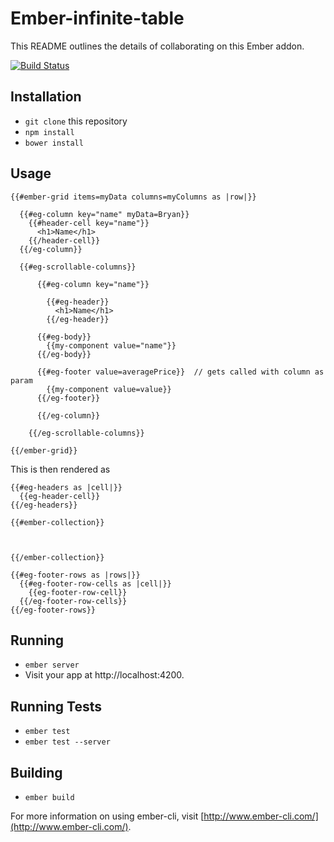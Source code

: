 # Ember-infinite-table

This README outlines the details of collaborating on this Ember addon.

[![Build Status](https://travis-ci.org/BryanCrotaz/ember-grid.svg?branch=master)](https://travis-ci.org/BryanCrotaz/ember-grid)

## Installation

* `git clone` this repository
* `npm install`
* `bower install`

## Usage

```
{{#ember-grid items=myData columns=myColumns as |row|}}

  {{#eg-column key="name" myData=Bryan}}
    {{#header-cell key="name"}}
      <h1>Name</h1>
    {{/header-cell}}
  {{/eg-column}}

  {{#eg-scrollable-columns}}
	  
	  {{#eg-column key="name"}}
	  
	    {{#eg-header}}
	      <h1>Name</h1>
	    {{/eg-header}}
	  
      {{#eg-body}}
        {{my-component value="name"}}
      {{/eg-body}}

      {{#eg-footer value=averagePrice}}  // gets called with column as param
        {{my-component value=value}}
      {{/eg-footer}}

	  {{/eg-column}}

	{{/eg-scrollable-columns}}

{{/ember-grid}}
```


This is then rendered as
```
{{#eg-headers as |cell|}}
  {{eg-header-cell}}
{{/eg-headers}}

{{#ember-collection}}
  
	

{{/ember-collection}}

{{#eg-footer-rows as |rows|}}
  {{#eg-footer-row-cells as |cell|}}
    {{eg-footer-row-cell}}
  {{/eg-footer-row-cells}}
{{/eg-footer-rows}}
```



## Running

* `ember server`
* Visit your app at http://localhost:4200.

## Running Tests

* `ember test`
* `ember test --server`

## Building

* `ember build`

For more information on using ember-cli, visit [http://www.ember-cli.com/](http://www.ember-cli.com/).
